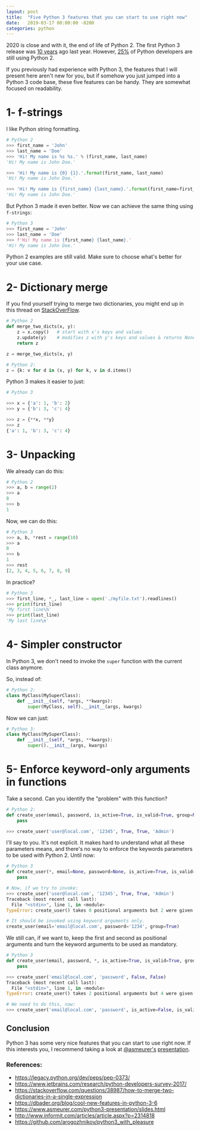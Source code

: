 ```yaml
---
layout: post
title:  "Five Python 3 features that you can start to use right now"
date:   2019-03-17 00:00:00 -0200
categories: python
---
```


2020 is close and with it, the end of life of Python 2. The first
Python 3 release was [10 years][1] ago last year. However, [25%][2]
of Python developers are still using Python 2.

If you previously had experience with Python 3, the features that I
will present here aren't new for you, but if somehow you just jumped
into a Python 3 code base, these five features can be handy.
They are somewhat focused on readability.


# 1- f-strings

I like Python string formatting.

```python
# Python 2
>>> first_name = 'John'
>>> last_name = 'Doe'
>>> 'Hi! My name is %s %s.' % (first_name, last_name)
'Hi! My name is John Doe.'

>>> 'Hi! My name is {0} {1}.'.format(first_name, last_name)
'Hi! My name is John Doe.'

>>> 'Hi! My name is {first_name} {last_name}.'.format(first_name=first_name, last_name=last_name)
'Hi! My name is John Doe.'
```

But Python 3 made it even better. Now we can achieve the same thing
using `f-strings`:

```python
# Python 3
>>> first_name = 'John'
>>> last_name = 'Doe'
>>> f'Hi! My name is {first_name} {last_name}.'
'Hi! My name is John Doe.'
```

Python 2 examples are still valid. Make sure to choose what's better
for your use case.

# 2- Dictionary merge
If you find yourself trying to merge two dictionaries, you might end
up in this thread on [StackOverFlow][3].

```python
# Python 2
def merge_two_dicts(x, y):
    z = x.copy()   # start with x's keys and values
    z.update(y)    # modifies z with y's keys and values & returns None
    return z

z = merge_two_dicts(x, y)

# Python 2:
z = {k: v for d in (x, y) for k, v in d.items()
```

Python 3 makes it easier to just:

```python
# Python 3

>>> x = {'a': 1, 'b': 2}
>>> y = {'b': 3, 'c': 4}

>>> z = {**x, **y}
>>> z
{'a': 1, 'b': 3, 'c': 4}

```


# 3- Unpacking

We already can do this:

```python
# Python 2
>>> a, b = range(2)
>>> a
0
>>> b
1
```

Now, we can do this:

```python
# Python 3
>>> a, b, *rest = range(10)
>>> a
0
>>> b
1
>>> rest
[2, 3, 4, 5, 6, 7, 8, 9]
```

In practice?

```python
# Python 3
>>> first_line, *_, last_line = open('./myfile.txt').readlines()
>>> print(first_line)
'My first line\n'
>>> print(last_line)
'My last line\n'

```


# 4- Simpler constructor

In Python 3, we don't need to invoke the `super` function with the
current class anymore.

So, instead of:
```python
# Python 2:
class MyClass(MySuperClass):
    def __init__(self, *args, **kwargs):
        super(MyClass, self).__init__(args, kwargs)
```

Now we can just:

```python
# Python 3:
class MyClass(MySuperClass):
    def __init__(self, *args, **kwargs):
        super().__init__(args, kwargs)
```


# 5- Enforce keyword-only arguments in functions
Take a second. Can you identify the "problem" with this function?

```python
# Python 2:
def create_user(email, password, is_active=True, is_valid=True, group=None):
    pass

>>> create_user('user@local.com', '12345', True, True, 'Admin')
```

I'll say to you. It's not explicit. It makes hard to understand what all
these parameters means, and there's no way to enforce the keywords
parameters to be used with Python 2. Until now:

```python
# Python 3
def create_user(*, email=None, password=None, is_active=True, is_valid=True, group=None):
    pass

# Now, if we try to invoke:
>>> create_user('user@local.com', '12345', True, True, 'Admin')
Traceback (most recent call last):
  File "<stdin>", line 1, in <module>
TypeError: create_user() takes 0 positional arguments but 2 were given

# It should be invoked using keyword arguments only.
create_user(email='email@local.com', password='1234', group=True)
```

We still can, if we want to, keep the first and second as positional
arguments and turn the keyword arguments to be used as mandatory.

```python
# Python 3
def create_user(email, password, *, is_active=True, is_valid=True, group=None):
    pass

>>> create_user('email@local.com', 'password', False, False)
Traceback (most recent call last):
  File "<stdin>", line 1, in <module>
TypeError: create_user() takes 2 positional arguments but 4 were given

# We need to do this, now:
>>> create_user('email@local.com', 'password', is_active=False, is_valid=False)
```


## Conclusion
Python 3 has some very nice features that you can start to use right
now. If this interests you, I recommend taking a look at
[@asmeurer's][4] [presentation][5].



### References:
- <https://legacy.python.org/dev/peps/pep-0373/>
- <https://www.jetbrains.com/research/python-developers-survey-2017/>
- <https://stackoverflow.com/questions/38987/how-to-merge-two-dictionaries-in-a-single-expression>
- <https://dbader.org/blog/cool-new-features-in-python-3-6>
- <https://www.asmeurer.com/python3-presentation/slides.html>
- <http://www.informit.com/articles/article.aspx?p=2314818>
- <https://github.com/arogozhnikov/python3_with_pleasure>


<!-- Links -->
[1]: https://www.python.org/download/releases/3.0/
[2]: https://www.jetbrains.com/research/python-developers-survey-2017/
[3]: https://stackoverflow.com/questions/38987/how-to-merge-two-dictionaries-in-a-single-expression
[4]: https://twitter.com/asmeurer
[5]: https://www.asmeurer.com/python3-presentation/slides.html
